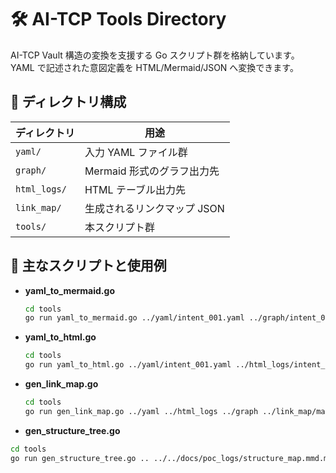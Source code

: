 # 🛠️ AI-TCP Tools Directory

AI-TCP Vault 構造の変換を支援する Go スクリプト群を格納しています。
YAML で記述された意図定義を HTML/Mermaid/JSON へ変換できます。

## 📁 ディレクトリ構成

| ディレクトリ | 用途 |
|--------------|--------------------------------------------|
| `yaml/`      | 入力 YAML ファイル群 |
| `graph/`     | Mermaid 形式のグラフ出力先 |
| `html_logs/` | HTML テーブル出力先 |
| `link_map/`  | 生成されるリンクマップ JSON |
| `tools/`     | 本スクリプト群 |

## 📌 主なスクリプトと使用例

- **yaml_to_mermaid.go**
  ```bash
  cd tools
  go run yaml_to_mermaid.go ../yaml/intent_001.yaml ../graph/intent_001.mmd
  ```
- **yaml_to_html.go**
  ```bash
  cd tools
  go run yaml_to_html.go ../yaml/intent_001.yaml ../html_logs/intent_001.html
  ```
- **gen_link_map.go**
  ```bash
  cd tools
  go run gen_link_map.go ../yaml ../html_logs ../graph ../link_map/map.json
  ```
 - **gen_structure_tree.go**
  ```bash
  cd tools
  go run gen_structure_tree.go .. ../../docs/poc_logs/structure_map.mmd.md
  ```
